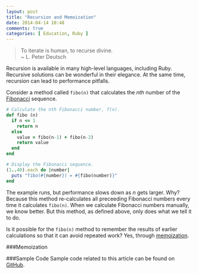```yaml
---
layout: post
title: "Recursion and Memoization"
date: 2014-04-14 10:48
comments: true
categories: [ Education, Ruby ]
---
```

>To iterate is human, to recurse divine.
>&nbsp;<br/>
>~ L. Peter Deutsch

Recursion is available in many high-level languages, including Ruby. Recursive solutions can be wonderful in their elegance. At the same time, recursion can lead to performance pitfalls.

Consider a method called `fibo(n)` that calculates the _nth_ number of the [Fibonacci](http://en.wikipedia.org/wiki/Fibonacci_number) sequence.

```ruby
# Calculate the nth Fibonacci number, f(n).
def fibo (n)
  if n <= 1
    return n
  else
    value = fibo(n-1) + fibo(n-2)
    return value
  end
end

# Display the Fibonacci sequence.
(1..40).each do |number|
  puts "fibo(#{number}) = #{fibo(number)}"
end
```

The example runs, but performance slows down as _n_ gets larger. Why? Because this method re-calculates all preceeding Fibonacci numbers every time it calculates `fibo(n)`. When we calculate Fibonacci numbers manually, we know better. But this method, as defined above, only does what we tell it to do.

Is it possible for the `fibo(n)` method to remember the results of earlier calculations so that it can avoid repeated work? Yes, through [memoization](http://en.wikipedia.org/wiki/Memoization).

###Memoization



###Sample Code
Sample code related to this article can be found on [GitHub](https://github.com/RayHightower/fibonacci).

